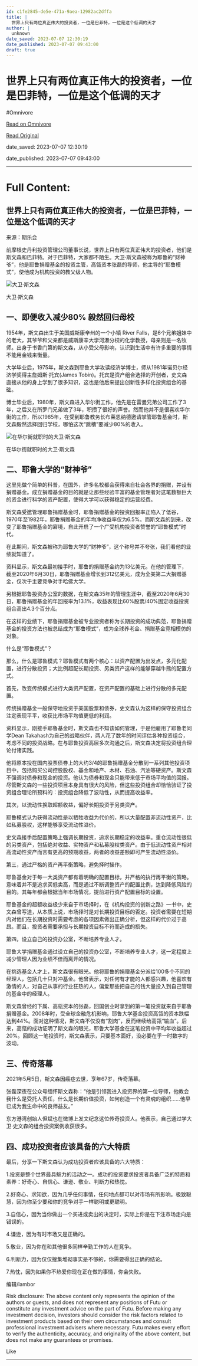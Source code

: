 ```yaml
---
id: c1fe2845-de5e-471a-9aea-12982ac2dffa
title: |
  世界上只有两位真正伟大的投资者，一位是巴菲特，一位是这个低调的天才
author: |
  unknown
date_saved: 2023-07-07 12:30:19
date_published: 2023-07-07 09:43:00
draft: true
---
```


# 世界上只有两位真正伟大的投资者，一位是巴菲特，一位是这个低调的天才
#Omnivore

[Read on Omnivore](https://omnivore.app/me/https-news-futunn-com-post-29381052-data-ticket-a-71-b-7-cda-398-1893130910a)

[Read Original](https://news.futunn.com/post/29381052?data_ticket=a71b7cda398ea5da5e304331dea21fac&futusource=news_push_page&level=1&main_broker=WwogIDEwMDEKXQ%3D%3D&report_id=235354&report_type=market&seo_redirect=1&skintype=3&src=1)

date_saved: 2023-07-07 12:30:19

date_published: 2023-07-07 09:43:00

--- 

# Full Content: 

##  世界上只有两位真正伟大的投资者，一位是巴菲特，一位是这个低调的天才

来源：期乐会

前摩根史丹利投资管理公司董事长说，世界上只有两位真正伟大的投资者，他们是斯文森和巴菲特。对于巴菲特，大家都不陌生。大卫·斯文森被称为耶鲁的“财神爷”，他是耶鲁捐赠基金的投资主管，高瓴资本张磊的导师，他主导的“耶鲁模式”，使他成为机构投资的教父级人物。

![大卫·斯文森](https://proxy-prod.omnivore-image-cache.app/0x0,spehInBJOR3IhhBLVnJSBCWcH7tAVFX_UpZTsfp4kSqI/https://postimg.futunn.com/2023070700227111e50dbcbda43.png?imageMogr2/ignore-error/1/format/webp)

大卫·斯文森

## 一、即便收入减少80% 毅然回归母校

1954年，斯文森出生于美国威斯康辛州的一个小镇 River Falls，是6个兄弟姐妹中的老大，其爷爷和父亲都是威斯康辛大学河瀑分校的化学教授，母亲则是一名牧师。出身于书香门第的斯文森，从小受父母影响，认识到生活中有许多重要的事情不能用金钱来衡量。

大学毕业后，1975年，斯文森到耶鲁大学攻读经济学博士，师从1981年诺贝尔经济学奖得主詹姆斯·托宾(James Tobin)。托宾是资产组合选择的开创者，史文森直接从他的身上学到了很多知识，这也是他后来提出创新性多样化投资组合的基础。

博士毕业后，1980年，斯文森进入华尔街工作，他先是在雷曼兄弟公司工作了3年，之后又在所罗门兄弟做了3年，积攒了很好的声誉。然而他并不是很喜欢华尔街的工作，所以1985年，在受到耶鲁教务长布莱恩纳德邀请掌管耶鲁基金时，斯文森毅然选择回归学校，哪怕这次“跳槽”要减少80%的收入。

![在华尔街就职时的大卫·斯文森](https://proxy-prod.omnivore-image-cache.app/0x0,sm5JhM4Otfveh6GvKhuA-wYR2J72rkgJ2e5EcE23cShE/https://postimg.futunn.com/20230707002271137a228e79d30.png?imageMogr2/ignore-error/1/format/webp)

在华尔街就职时的大卫·斯文森

## 二、耶鲁大学的“财神爷”

这里先做个简单的科普，在国外，许多名校都会获得来自社会各界的捐赠，并设有捐赠基金。成立捐赠基金的目的就是让那些经验丰富的基金管理者对这笔数额巨大的资金进行科学的资产配置，使得大学可以获得稳定的运营经费。

斯文森受邀管理耶鲁捐赠基金时，耶鲁捐赠基金的投资回报率正陷入了低谷，1970年至1982年，耶鲁捐赠基金的年均净收益率仅为6.5%。而斯文森的到来，改变了耶鲁捐赠基金的窘境，自此开启了一个广受机构投资者赞誉的“耶鲁模式”时代。

在此期间，斯文森被称为耶鲁大学的“财神爷”，这个称号并不夸张，我们看他的业绩就知道了。

资料显示，斯文森最初接手时，耶鲁的捐赠基金约为13亿美元。在他的管理下，截至2020年6月30日，耶鲁捐赠基金增长到312亿美元，成为全美第二大捐赠基金，仅次于主要竞争对手哈佛大学。

另根据耶鲁投资办公室的数据，在斯文森35年的管理生涯中，截至2020年6月30日，耶鲁捐赠基金的年回报率为13.1%，收益表现比60%股票/40%固定收益投资组合高出4.3个百分点。

在这样的业绩下，耶鲁捐赠基金被专业投资者称为长期投资的成功典范，耶鲁捐赠基金的投资方法也被总结成为“耶鲁模式”，成为全球养老金、捐赠基金竞相模仿的对象。

什么是“耶鲁模式”？

那么，什么是耶鲁模式？耶鲁模式有两个核心：以资产配置为出发点，多元化配置，进行分散投资；大比例超配长期投资、另类资产这样的能够穿越牛熊的配置方式。

首先，改变传统模式进行大类资产配置，在资产配置的基础上进行分散的多元配置。

传统捐赠基金一般保守地投资于美国股票和债券，史文森认为这样的保守投资组合注定表现平平，收获比市场平均值更低的利润。

资料显示，刚接手耶鲁基金时，斯文森也不知该如何管理，于是他雇用了耶鲁老同学Dean Takahash为自己的战略伙伴，两人花了数年的时间评估各种投资组合，考虑不同的投资战略。在与耶鲁投资高层多次沟通之后，斯文森决定将投资组合理论付诸实践。

他将原本投在国内股票债券上的大约3/4的耶鲁捐赠基金分散到一系列其他投资项目中，包括购买公司控股股权、基金和地产、木材、石油、汽油等硬资产。斯文森不强调对债券和现金的投资。他认为债券和现金只能带来低于市场平均值的回报。尽管斯文森的一些投资项目本身具有很大的风险，但这些投资组合却恰恰验证了投资组合理论所预料的：投资组合降低了波动性，从而提高收益率。

其次，以流动性换取超额收益，偏好长期投资于另类资产。

耶鲁模式认为获得流动性是以牺牲收益为代价的，所以大量配置非流动性资产，比如私募股权，这样能够享受流动性溢价。

史文森接手后配置策略上强调长期投资，追求长期稳定的收益率。重仓流动性很低的另类资产，包括绝对收益、实物资产和私募股权类资产。由于低流动性资产相对高流动性资产而言有更高的预期收益，两者的收益差额即可产生流动性溢价。

第三，通过严格的资产再平衡策略，避免择时操作。

耶鲁基金对于每一大类资产都有着明确的配置目标，并严格的执行再平衡的策略。意味着并不是追求买低卖高，而是通过不断调整资产的配置比例，达到降低风险的目的。其每年都会根据当年市场情况，提前进行资产配置目标的设置。

耶鲁基金的超额收益极少来自于市场择时，在《机构投资的创新之路》一书中，史文森曾写道，从本质上说，市场择时是对长期投资目标的否定。投资者需要在短期内对他们在长期投资时需要考虑的各项因素做出正确分析，但这样的代价过于高昂。而且，投资者需要承担与长期投资目标不符而造成的损失。

第四，设立自己的投资办公室，不断培养专业人才。

耶鲁大学捐赠基金通过设立自己的投资办公室，不断培养专业人才，这一定程度上减少管理人因为业绩不佳而离开的情况。

在挑选基金人才上，斯文森很有眼光。他将耶鲁的捐赠基金分派给100多个不同的经理人，包括几十只对冲基金。他曾表示，对任何有才能的人都感兴趣，他喜欢有激情的人，对自己从事的行业狂热的人，偏爱那些把自己的钱大量投入到自己管理的基金中的经理人。

斯文森曾经的下属、高瓴资本的张磊，回国创业时拿到的第一笔投资就来自于耶鲁捐赠基金。2008年时，受全球金融危机影响，耶鲁大学基金投资高瓴的资本跌幅达到44%。面对这种情况，斯文森不仅没有“割肉”，反而继续给高瓴“输血”。后来，高瓴的成功证明了斯文森的眼光，耶鲁大学基金在这笔投资中平均年收益超过20%。回顾这一笔投资时，斯文森表示，只要基本面好，没必要在乎一时数字的波动。

## 三、传奇落幕

2021年5月5日，斯文森因癌症去世，享年67岁，传奇落幕。

张磊深夜在公众号缅怀斯文森称：“他是引领我进入投资界的第一位导师，他教会我什么是受托人责任，什么是长期价值投资，如何创造一个有灵魂的组织……他早已成为我生命中的良师益友。”

东方港湾创始人但斌也在微博上发文纪念这位传奇投资人。他表示，自己通过学大卫·史文森的组合投资案例收获很多。

## 四、成功投资者应该具备的六大特质

最后，分享一下斯文森认为成功投资者应该具备的六大特质：

1.投资是整个世界最具魅力的活动之一。成功的投资要求投资者具备广泛的特质和素养：好奇心、自信心、谦逊、敬业、判断力和热忱。

2.好奇心、求知欲，因为几乎任何事情，任何地点都可以对市场有所影响。极致聪慧，因为你至少要和你的竞争对手一样聪明或更聪明。

3.自信心，因为当你做出一个买进或卖出的决定时，实际上你是在下注市场走向是错误的。

4.谦逊，因为有时市场又是正确的。

5.敬业，因为你在和其他很多同样辛勤工作的人在竞争。

6.判断力，因为仅仅搜集堆砌事实是不够的，你需要得出正确的结论。

7.热忱，因为如果你不热爱你现在正在做的事情，你会失败。

编辑/lambor

Risk disclosure: The above content only represents the opinion of the authors or guests, and does not represent any positions of Futu or constitute any investment advice on the part of Futu. Before making any investment decision, investors should consider the risk factors related to investment products based on their own circumstances and consult professional investment advisers where necessary. Futu makes every effort to verify the authenticity, accuracy, and originality of the above content, but does not make any guarantees or promises.

 Like

---

